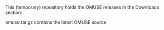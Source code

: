 This (temporary) repository holds the OMUSE releases in the Downloads section:

omuse.tar.gz contains the latest OMUSE source